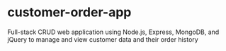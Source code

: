 # customer-order-app
Full-stack CRUD web application using Node.js, Express, MongoDB, and jQuery to manage and view customer data and their order history
